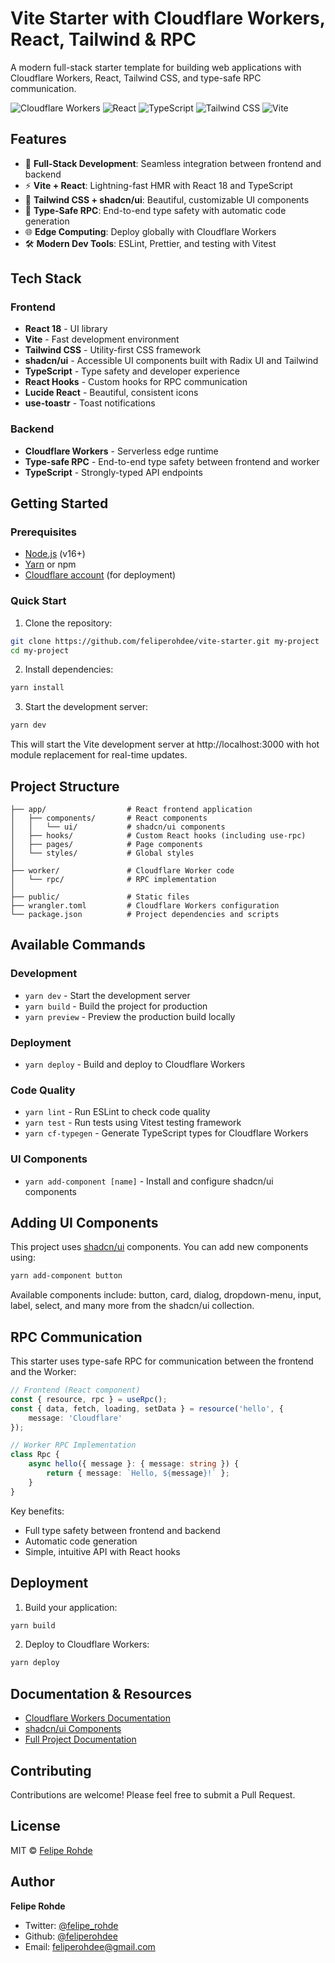 # Vite Starter with Cloudflare Workers, React, Tailwind & RPC

A modern full-stack starter template for building web applications with Cloudflare Workers, React, Tailwind CSS, and type-safe RPC communication.

![Cloudflare Workers](https://img.shields.io/badge/Cloudflare_Workers-F38020?style=for-the-badge&logo=cloudflare&logoColor=white)
![React](https://img.shields.io/badge/React-61DAFB?style=for-the-badge&logo=react&logoColor=black)
![TypeScript](https://img.shields.io/badge/TypeScript-3178C6?style=for-the-badge&logo=typescript&logoColor=white)
![Tailwind CSS](https://img.shields.io/badge/Tailwind_CSS-06B6D4?style=for-the-badge&logo=tailwindcss&logoColor=white)
![Vite](https://img.shields.io/badge/Vite-646CFF?style=for-the-badge&logo=vite&logoColor=white)

## Features

- 🚀 **Full-Stack Development**: Seamless integration between frontend and backend
- ⚡ **Vite + React**: Lightning-fast HMR with React 18 and TypeScript
- 💅 **Tailwind CSS + shadcn/ui**: Beautiful, customizable UI components
- 🔄 **Type-Safe RPC**: End-to-end type safety with automatic code generation
- 🌐 **Edge Computing**: Deploy globally with Cloudflare Workers
- 🛠️ **Modern Dev Tools**: ESLint, Prettier, and testing with Vitest

## Tech Stack

### Frontend

- **React 18** - UI library
- **Vite** - Fast development environment
- **Tailwind CSS** - Utility-first CSS framework
- **shadcn/ui** - Accessible UI components built with Radix UI and Tailwind
- **TypeScript** - Type safety and developer experience
- **React Hooks** - Custom hooks for RPC communication
- **Lucide React** - Beautiful, consistent icons
- **use-toastr** - Toast notifications

### Backend

- **Cloudflare Workers** - Serverless edge runtime
- **Type-safe RPC** - End-to-end type safety between frontend and worker
- **TypeScript** - Strongly-typed API endpoints

## Getting Started

### Prerequisites

- [Node.js](https://nodejs.org/) (v16+)
- [Yarn](https://yarnpkg.com/) or npm
- [Cloudflare account](https://dash.cloudflare.com/sign-up) (for deployment)

### Quick Start

1. Clone the repository:

```bash
git clone https://github.com/feliperohdee/vite-starter.git my-project
cd my-project
```

2. Install dependencies:

```bash
yarn install
```

3. Start the development server:

```bash
yarn dev
```

This will start the Vite development server at http://localhost:3000 with hot module replacement for real-time updates.

## Project Structure

```
├── app/                  # React frontend application
│   ├── components/       # React components
│   │   └── ui/           # shadcn/ui components
│   ├── hooks/            # Custom React hooks (including use-rpc)
│   ├── pages/            # Page components
│   └── styles/           # Global styles
│
├── worker/               # Cloudflare Worker code
│   └── rpc/              # RPC implementation
│
├── public/               # Static files
├── wrangler.toml         # Cloudflare Workers configuration
└── package.json          # Project dependencies and scripts
```

## Available Commands

### Development

- `yarn dev` - Start the development server
- `yarn build` - Build the project for production
- `yarn preview` - Preview the production build locally

### Deployment

- `yarn deploy` - Build and deploy to Cloudflare Workers

### Code Quality

- `yarn lint` - Run ESLint to check code quality
- `yarn test` - Run tests using Vitest testing framework
- `yarn cf-typegen` - Generate TypeScript types for Cloudflare Workers

### UI Components

- `yarn add-component [name]` - Install and configure shadcn/ui components

## Adding UI Components

This project uses [shadcn/ui](https://ui.shadcn.com/) components. You can add new components using:

```bash
yarn add-component button
```

Available components include: button, card, dialog, dropdown-menu, input, label, select, and many more from the shadcn/ui collection.

## RPC Communication

This starter uses type-safe RPC for communication between the frontend and the Worker:

```typescript
// Frontend (React component)
const { resource, rpc } = useRpc();
const { data, fetch, loading, setData } = resource('hello', {
	message: 'Cloudflare'
});

// Worker RPC Implementation
class Rpc {
	async hello({ message }: { message: string }) {
		return { message: `Hello, ${message}!` };
	}
}
```

Key benefits:

- Full type safety between frontend and backend
- Automatic code generation
- Simple, intuitive API with React hooks

## Deployment

1. Build your application:

```bash
yarn build
```

2. Deploy to Cloudflare Workers:

```bash
yarn deploy
```

## Documentation & Resources

- [Cloudflare Workers Documentation](https://developers.cloudflare.com/workers/)
- [shadcn/ui Components](https://ui.shadcn.com/)
- [Full Project Documentation](https://github.com/feliperohdee/vite-starter/blob/main/README.md)

## Contributing

Contributions are welcome! Please feel free to submit a Pull Request.

## License

MIT © [Felipe Rohde](mailto:feliperohdee@gmail.com)

## Author

**Felipe Rohde**

- Twitter: [@felipe_rohde](https://twitter.com/felipe_rohde)
- Github: [@feliperohdee](https://github.com/feliperohdee)
- Email: feliperohdee@gmail.com
